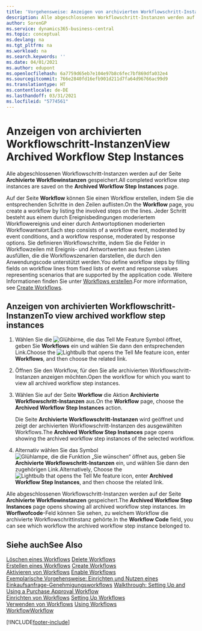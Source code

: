 ```yaml
---
title: 'Vorgehensweise: Anzeigen von archivierten Workflowschritt-Instanzen | Microsoft Docs'
description: Alle abgeschlossenen Workflowschritt-Instanzen werden auf der Seite **Archivierte Workflowinstanzen** gespeichert.
author: SorenGP
ms.service: dynamics365-business-central
ms.topic: conceptual
ms.devlang: na
ms.tgt_pltfrm: na
ms.workload: na
ms.search.keywords: ''
ms.date: 04/01/2021
ms.author: edupont
ms.openlocfilehash: 6a7759d65eb7e104e97b8c6fec7bf869dfa032e4
ms.sourcegitcommit: 766e2840fd16efb901d211d7fa64d96766ac99d9
ms.translationtype: HT
ms.contentlocale: de-DE
ms.lasthandoff: 03/31/2021
ms.locfileid: "5774561"
---
```

# <a name="view-archived-workflow-step-instances"></a><span data-ttu-id="24069-103">Anzeigen von archivierten Workflowschritt-Instanzen</span><span class="sxs-lookup"><span data-stu-id="24069-103">View Archived Workflow Step Instances</span></span>
<span data-ttu-id="24069-104">Alle abgeschlossenen Workflowschritt-Instanzen werden auf der Seite **Archivierte Workflowinstanzen** gespeichert.</span><span class="sxs-lookup"><span data-stu-id="24069-104">All completed workflow step instances are saved on the **Archived Workflow Step Instances** page.</span></span>  

 <span data-ttu-id="24069-105">Auf der Seite **Workflow** können Sie einen Workflow erstellen, indem Sie die entsprechenden Schritte in den Zeilen auflisten.</span><span class="sxs-lookup"><span data-stu-id="24069-105">On the **Workflow** page, you create a workflow by listing the involved steps on the lines.</span></span> <span data-ttu-id="24069-106">Jeder Schritt besteht aus einem durch Ereignisbedingungen moderiertem Workflowereignis und einer durch Antwortoptionen moderierten Workflowantwort.</span><span class="sxs-lookup"><span data-stu-id="24069-106">Each step consists of a workflow event, moderated by event conditions, and a workflow response, moderated by response options.</span></span> <span data-ttu-id="24069-107">Sie definieren Workflowschritte, indem Sie die Felder in Workflowzeilen mit Ereignis- und Antwortwerten aus festen Listen ausfüllen, die die Workflowszenarien darstellen, die durch den Anwendungscode unterstützt werden.</span><span class="sxs-lookup"><span data-stu-id="24069-107">You define workflow steps by filling fields on workflow lines from fixed lists of event and response values representing scenarios that are supported by the application code.</span></span> <span data-ttu-id="24069-108">Weitere Informationen finden Sie unter [Workflows erstellen](across-how-to-create-workflows.md).</span><span class="sxs-lookup"><span data-stu-id="24069-108">For more information, see [Create Workflows](across-how-to-create-workflows.md).</span></span>  

## <a name="to-view-archived-workflow-step-instances"></a><span data-ttu-id="24069-109">Anzeigen von archivierten Workflowschritt-Instanzen</span><span class="sxs-lookup"><span data-stu-id="24069-109">To view archived workflow step instances</span></span>  
1.  <span data-ttu-id="24069-110">Wählen Sie die ![Glühbirne, die das Tell Me Feature](media/ui-search/search_small.png "Was möchten Sie tun?") Symbol öffnet, geben Sie **Workflows** ein und wählen Sie dann den entsprechenden Link.</span><span class="sxs-lookup"><span data-stu-id="24069-110">Choose the ![Lightbulb that opens the Tell Me feature](media/ui-search/search_small.png "Tell me what you want to do") icon, enter **Workflows**, and then choose the related link.</span></span>  
2.  <span data-ttu-id="24069-111">Öffnen Sie den Workflow, für den Sie alle archivierten Workflowschritt-Instanzen anzeigen möchten.</span><span class="sxs-lookup"><span data-stu-id="24069-111">Open the workflow for which you want to view all archived workflow step instances.</span></span>  
3.  <span data-ttu-id="24069-112">Wählen Sie auf der Seite **Workflow** die Aktion **Archivierte Workflowschritt-Instanzen** aus.</span><span class="sxs-lookup"><span data-stu-id="24069-112">On the **Workflow** page, choose the **Archived Workflow Step Instances** action.</span></span>  

    <span data-ttu-id="24069-113">Die Seite **Archivierte Workflowschritt-Instanzen** wird geöffnet und zeigt der archivierten Workflowschritt-Instanzen des ausgewählten Workflows.</span><span class="sxs-lookup"><span data-stu-id="24069-113">The **Archived Workflow Step Instances** page opens showing the archived workflow step instances of the selected workflow.</span></span>  
4.  <span data-ttu-id="24069-114">Alternativ wählen Sie das Symbol ![Glühlampe, die die Funktion „Sie wünschen“ öffnet](media/ui-search/search_small.png "Was möchten Sie tun?") aus, geben Sie **Archivierte Workflowschritt-Instanzen** ein, und wählen Sie dann den zugehörigen Link.</span><span class="sxs-lookup"><span data-stu-id="24069-114">Alternatively, Choose the ![Lightbulb that opens the Tell Me feature](media/ui-search/search_small.png "Tell me what you want to do") icon, enter **Archived Workflow Step Instances**, and then choose the related link.</span></span>  

<span data-ttu-id="24069-115">Alle abgeschlossenen Workflowschritt-Instanzen werden auf der Seite **Archivierte Workflowinstanzen** gespeichert.</span><span class="sxs-lookup"><span data-stu-id="24069-115">The **Archived Workflow Step Instances** page opens showing all archived workflow step instances.</span></span> <span data-ttu-id="24069-116">Im **Worflwofcode**-Feld können Sie sehen, zu welchem Workflow die archivierte Workflowschrittinstanz gehörte.</span><span class="sxs-lookup"><span data-stu-id="24069-116">In the **Workflow Code** field, you can see which workflow the archived workflow step instance belonged to.</span></span>  

## <a name="see-also"></a><span data-ttu-id="24069-117">Siehe auch</span><span class="sxs-lookup"><span data-stu-id="24069-117">See Also</span></span>  
 <span data-ttu-id="24069-118">[Löschen eines Workflows](across-how-to-delete-workflows.md) </span><span class="sxs-lookup"><span data-stu-id="24069-118">[Delete Workflows](across-how-to-delete-workflows.md) </span></span>  
 <span data-ttu-id="24069-119">[Erstellen eines Workflows](across-how-to-create-workflows.md) </span><span class="sxs-lookup"><span data-stu-id="24069-119">[Create Workflows](across-how-to-create-workflows.md) </span></span>  
 <span data-ttu-id="24069-120">[Aktivieren von Workflows](across-how-to-enable-workflows.md) </span><span class="sxs-lookup"><span data-stu-id="24069-120">[Enable Workflows](across-how-to-enable-workflows.md) </span></span>  
 <span data-ttu-id="24069-121">[Exemplarische Vorgehensweise: Einrichten und Nutzen eines Einkaufsanfrage-Genehmigungsworkflows](walkthrough-setting-up-and-using-a-purchase-approval-workflow.md) </span><span class="sxs-lookup"><span data-stu-id="24069-121">[Walkthrough: Setting Up and Using a Purchase Approval Workflow](walkthrough-setting-up-and-using-a-purchase-approval-workflow.md) </span></span>  
 <span data-ttu-id="24069-122">[Einrichten von Workflows](across-set-up-workflows.md) </span><span class="sxs-lookup"><span data-stu-id="24069-122">[Setting Up Workflows](across-set-up-workflows.md) </span></span>  
 <span data-ttu-id="24069-123">[Verwenden von Workflows](across-use-workflows.md) </span><span class="sxs-lookup"><span data-stu-id="24069-123">[Using Workflows](across-use-workflows.md) </span></span>  
 [<span data-ttu-id="24069-124">Workflow</span><span class="sxs-lookup"><span data-stu-id="24069-124">Workflow</span></span>](across-workflow.md)


[!INCLUDE[footer-include](includes/footer-banner.md)]
